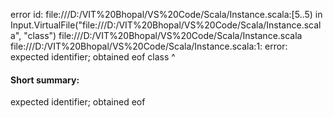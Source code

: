 error id: file:///D:/VIT%20Bhopal/VS%20Code/Scala/Instance.scala:[5..5) in Input.VirtualFile("file:///D:/VIT%20Bhopal/VS%20Code/Scala/Instance.scala", "class")
file:///D:/VIT%20Bhopal/VS%20Code/Scala/Instance.scala
file:///D:/VIT%20Bhopal/VS%20Code/Scala/Instance.scala:1: error: expected identifier; obtained eof
class
     ^
#### Short summary: 

expected identifier; obtained eof